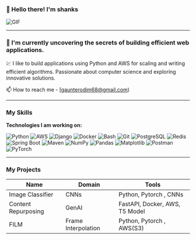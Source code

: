 ### 👋 Hello there! I'm shanks 
![GIF](https://user-images.githubusercontent.com/115834477/dbab4500-a447-11eb-908a-139a6edaec5c.gif)

---

### 🔭 I'm currently uncovering the secrets of building efficient web applications.  

💹 I like to build applications using Python and AWS for scaling and writing efficient algorithms. Passionate about computer science and exploring innovative solutions.  

📫 How to reach me - [gaunterodim68@gmail.com)  

---

### My Skills  

**Technologies I am working on:**  

![Python](https://img.shields.io/badge/Python-3776AB?style=for-the-badge&logo=python&logoColor=white)
![AWS](https://img.shields.io/badge/Amazon%20AWS-232F3E?style=for-the-badge&logo=amazon-aws&logoColor=white)
![Django](https://img.shields.io/badge/Django-092E20?style=for-the-badge&logo=django&logoColor=white)
![Docker](https://img.shields.io/badge/Docker-2496ED?style=for-the-badge&logo=docker&logoColor=white)
![Bash](https://img.shields.io/badge/Bash-4EAA25?style=for-the-badge&logo=gnu-bash&logoColor=white)
![Git](https://img.shields.io/badge/Git-F05032?style=for-the-badge&logo=git&logoColor=white)
![PostgreSQL](https://img.shields.io/badge/PostgreSQL-4169E1?style=for-the-badge&logo=postgresql&logoColor=white)
![Redis](https://img.shields.io/badge/Redis-DC382D?style=for-the-badge&logo=redis&logoColor=white)
![Spring Boot](https://img.shields.io/badge/Spring%20Boot-6DB33F?style=for-the-badge&logo=spring-boot&logoColor=white)
![Maven](https://img.shields.io/badge/Maven-C71A36?style=for-the-badge&logo=apache-maven&logoColor=white)
![NumPy](https://img.shields.io/badge/NumPy-013243?style=for-the-badge&logo=numpy&logoColor=white)
![Pandas](https://img.shields.io/badge/Pandas-150458?style=for-the-badge&logo=pandas&logoColor=white)
![Matplotlib](https://img.shields.io/badge/Matplotlib-013243?style=for-the-badge&logo=matplotlib&logoColor=white)
![Postman](https://img.shields.io/badge/Postman-FF6C37?style=for-the-badge&logo=postman&logoColor=white)
![PyTorch](https://img.shields.io/badge/PyTorch-EE4C2C?style=for-the-badge&logo=pytorch&logoColor=white)

---

### My Projects

<div align="center">

| Name         | Domain              |Tools                                  |
|--------------|---------------------|---------------------------------------|
| Image Classifier   | CNNs     | Python, Pytorch , CNNs      |
| Content Repurposing      | GenAI   |FastAPI, Docker, AWS, T5 Model   |
| FILM | Frame Interpolation | Python, Pytorch , AWS(S3) | 

</div> 

